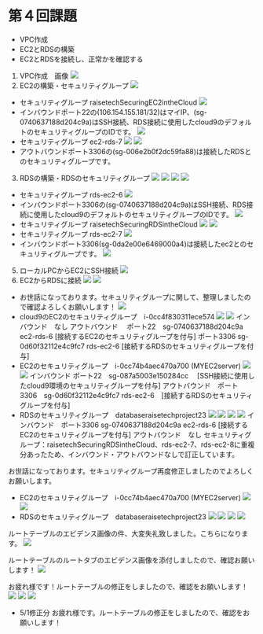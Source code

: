 # 第４回課題
* VPC作成
* EC2とRDSの構築
* EC2とRDSを接続し、正常かを確認する
1. VPC作成　画像
![](lecture4-1/images4-7.png)
2. EC2の構築・セキュリティグループ
![](lecture4-1/ec2-MYec2server.png)
* セキュリティグループ raisetechSecuringEC2intheCloud
![](lecture4-1/ec2-security-group-henkou-1.png)
* インバウンドポート22の(106.154.155.181/32)はマイIP、(sg-0740637188d204c9a)はSSH接続、RDS接続に使用したcloud9のデフォルトのセキュリティグループのIDです。
![](lecture4-1/ec2-lecture4-sgout.png)
* セキュリティグループ ec2-rds-7
![](lecture4-1/ec2-rds-7-sgin.png)
![](lecture4-1/ec2-rds-7-sgout.png)
* アウトバウンドポート3306の(sg-006e2b0f2dc59fa88)は接続したRDSとのセキュリティグループです。

3. RDSの構築・RDSのセキュリティグループ
![](lecture4-1/rds-subnetgroup-2.png)
![](lecture4-1/rds-routetable-1.png)
![](lecture4-1/rds-subnetgroup-3.png)
![](lecture4-1/rds-subnetgroup-1.png)
* セキュリティグループ rds-ec2-6
![](lecture4-1/rds-ec2-6sgin.png)
* インバウンドポート3306の(sg-0740637188d204c9a)はSSH接続、RDS接続に使用したcloud9のデフォルトのセキュリティグループのIDです。
![](lecture4-1/rds-ec2-6-sgout.png)
* セキュリティグループ raisetechSecuringRDSintheCloud
![](lecture4-1/raisetechSecuringRDSintheCloud-in.png)
![](lecture4-1/raisetechSecuringRDSintheCloud-out.png)
* セキュリティグループ  rds-ec2-7
![](lecture4-1/rds-ec2-7-in.png)
* インバウンドポート3306(sg-0da2e00e6469000a4)は接続したec2とのセキュリティグループです。
![](lecture4-1/rds-ec2-7-out.png)
5. ローカルPCからEC2にSSH接続
![](lecture4-1/images4-8.png)
6. EC2からRDSに接続
![](lecture4-1/images4-4.png)
![](lecture4-1/images4-3.png)

* お世話になっております。セキュリティグループに関して、整理しましたので確認よろしくお願いします！
![](lecture4-1/task4-kouseizu-2.png)
* cloud9のEC2のセキュリティグループ　i-0cc4f830311ece574
![](lecture4-1/cloud9-4-22-1.png)
![](lecture4-1/cloud9-4-22-2.png)
インバウンド　なし
アウトバウンド　
ポート22　sg-0740637188d204c9a　ec2-rds-6 [接続するEC2のセキュリティグループを付与]
ポート3306  sg-0d60f32112e4c9fc7 rds-ec2-6 [接続するRDSのセキュリティグループを付与]
* EC2のセキュリティグループ　i-0cc74b4aec470a700 (MYEC2server)
![](lecture4-1/task4-4-22-2.png)
![](lecture4-1/task4-4-22-1.png)
インバウンド 
ポート22　sg-087a5003e150284cc 　[SSH接続に使用したcloud9環境のセキュリティグループを付与]
アウトバウンド　ポート　3306　sg-0d60f32112e4c9fc7 rds-ec2-6　[接続するRDSのセキュリティグループを付与]
* RDSのセキュリティグループ　databaseraisetechproject23
![](lecture4-1/images4-4.png)
![](lecture4-1/RDS-4-22-1.png)
![](lecture4-1/RDS-security-4-22-3.png)
![](lecture4-1/RDS-security-4-22-2.png)
インバウンド　ポート3306  sg-0740637188d204c9a ec2-rds-6 [接続するEC2のセキュリティグループを付与]
アウトバウンド　なし
セキュリティグループ：raisetechSecuringRDSintheCloud、rds-ec2-7、rds-ec2-8に重複分あったため、インバウンド・アウトバウンドなしで訂正しています。

お世話になっております。セキュリティグループ再度修正しましたのでよろしくお願いします。
* EC2のセキュリティグループ　i-0cc74b4aec470a700 (MYEC2server)
![](lecture4-1/ec2-4-22-4.png)
![](lecture4-1/ec2-4-22-6.png)
* RDSのセキュリティグループ　databaseraisetechproject23
![](lecture4-1/rds-4-22-5.png)
![](lecture4-1/rds-4-22-6.png)
![](lecture4-1/4-22-8.png)
![](lecture4-1/4-22-7.png)

ルートテーブルのエビデンス画像の件、大変失礼致しました。こちらになります。
![](lecture4-1/rds-routetable-1.png)

ルートテーブルのルートタブのエビデンス画像を添付しましたので、確認お願いします！
![](lecture4-1/4-28-route-tab.png)

お疲れ様です！ルートテーブルの修正をしましたので、確認をお願いします！
![](lecture4-1/4-29-3.png)
![](lecture4-1/4-29-2.png)
![](lecture4-1/4-29-modify.png)

* 5/1修正分
お疲れ様です。ルートテーブルの修正をしましたので、確認をお願いします！


